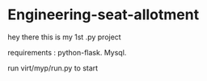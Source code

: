 # Engineering-seat-allotment
hey there this is my 1st .py project

requirements :
python-flask.
Mysql.

run virt/myp/run.py to start


